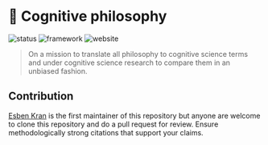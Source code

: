 # 🧠 Cognitive philosophy
![status](https://img.shields.io/badge/in%20development-status-orange) 
![framework](https://img.shields.io/badge/hugo-framework-blue) 
![website](https://img.shields.io/badge/website-app-yellow)

> On a mission to translate all philosophy to cognitive science terms and under cognitive science research to compare them in an unbiased fashion.

## Contribution
[Esben Kran](https://kran.ai) is the first maintainer of this repository but anyone are welcome to clone this repository and do a pull request for review. Ensure methodologically strong citations that support your claims.